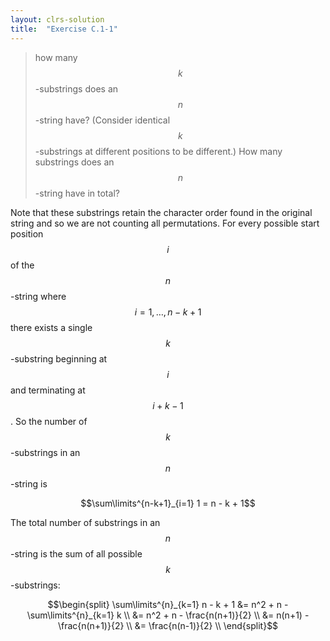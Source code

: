 ```yaml
---
layout: clrs-solution
title:  "Exercise C.1-1"
---
```

>how many $$k$$-substrings does an $$n$$-string have? (Consider identical $$k$$-substrings at different positions to be different.) How many substrings does an $$n$$-string have in total?

Note that these substrings retain the character order found in the original string and so we are not counting all permutations. For every possible start position $$i$$ of the $$n$$-string where $$i = 1, \dots, n - k + 1$$ there exists a single $$k$$-substring beginning at $$i$$ and terminating at $$i + k - 1$$. So the number of $$k$$-substrings in an $$n$$-string is 

$$\sum\limits^{n-k+1}_{i=1} 1 = n - k + 1$$

The total number of substrings in an $$n$$-string is the sum of all possible $$k$$-substrings:

$$\begin{split}
\sum\limits^{n}_{k=1} n - k + 1 &= n^2 + n - \sum\limits^{n}_{k=1} k \\
&= n^2 + n - \frac{n(n+1)}{2} \\
&= n(n+1) - \frac{n(n+1)}{2} \\
&= \frac{n(n-1)}{2} \\
\end{split}$$   